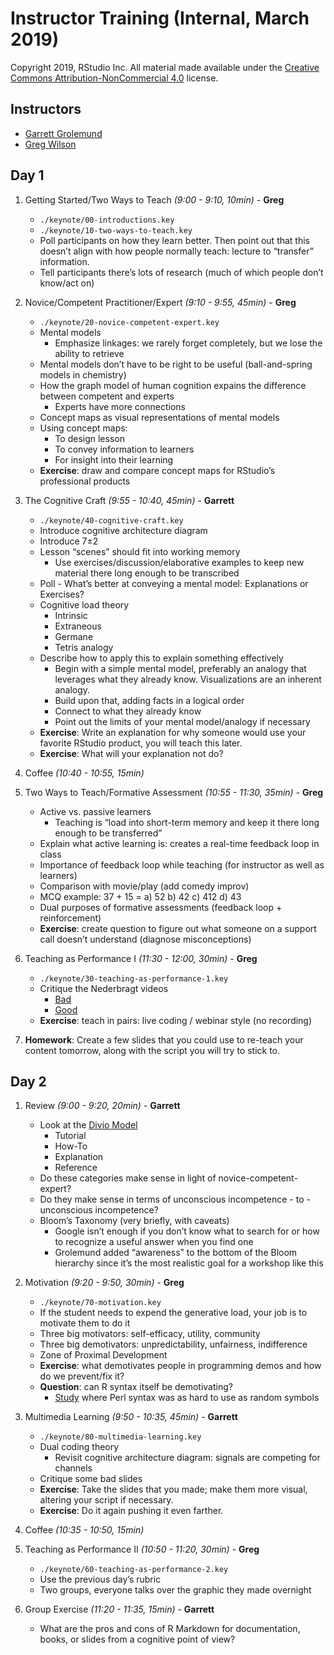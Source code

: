 
# Instructor Training (Internal, March 2019)

Copyright 2019, RStudio Inc. All material made available under the
[Creative Commons
Attribution-NonCommercial 4.0](https://creativecommons.org/licenses/by-nc/4.0/)
license.

## Instructors

  - [Garrett
    Grolemund](https://resources.rstudio.com/authors/garrett-grolemund)
  - [Greg Wilson](http://third-bit.com)

## Day 1

1.  Getting Started/Two Ways to Teach <em>(9:00 - 9:10, 10min)</em> -
    **Greg**
    
      - `./keynote/00-introductions.key`
      - `./keynote/10-two-ways-to-teach.key`
      - Poll participants on how they learn better. Then point out that
        this doesn’t align with how people normally teach: lecture to
        “transfer” information.
      - Tell participants there’s lots of research (much of which people
        don’t know/act on)

2.  Novice/Competent Practitioner/Expert <em>(9:10 - 9:55, 45min)</em> -
    **Greg**
    
      - `./keynote/20-novice-competent-expert.key`
      - Mental models
          - Emphasize linkages: we rarely forget completely, but we lose
            the ability to retrieve
      - Mental models don’t have to be right to be useful
        (ball-and-spring models in chemistry)
      - How the graph model of human cognition expains the difference
        between competent and experts
          - Experts have more connections
      - Concept maps as visual representations of mental models
      - Using concept maps:
          - To design lesson
          - To convey information to learners
          - For insight into their learning
      - **Exercise**: draw and compare concept maps for RStudio’s
        professional products

3.  The Cognitive Craft <em>(9:55 - 10:40, 45min)</em> - **Garrett**
    
      - `./keynote/40-cognitive-craft.key`
      - Introduce cognitive architecture diagram
      - Introduce 7±2
      - Lesson “scenes” should fit into working memory
          - Use exercises/discussion/elaborative examples to keep new
            material there long enough to be transcribed
      - Poll - What’s better at conveying a mental model: Explanations
        or Exercises?
      - Cognitive load theory
          - Intrinsic
          - Extraneous
          - Germane
          - Tetris analogy
      - Describe how to apply this to explain something effectively
          - Begin with a simple mental model, preferably an analogy that
            leverages what they already know. Visualizations are an
            inherent analogy.
          - Build upon that, adding facts in a logical order
          - Connect to what they already know
          - Point out the limits of your mental model/analogy if
            necessary
      - **Exercise**: Write an explanation for why someone would use
        your favorite RStudio product, you will teach this later.
      - **Exercise**: What will your explanation not do?

4.  Coffee <em>(10:40 - 10:55, 15min)</em>

5.  Two Ways to Teach/Formative Assessment <em>(10:55 - 11:30,
    35min)</em> - **Greg**
    
      - Active vs. passive learners
          - Teaching is “load into short-term memory and keep it there
            long enough to be transferred”
      - Explain what active learning is: creates a real-time feedback
        loop in class
      - Importance of feedback loop while teaching (for instructor as
        well as learners)
      - Comparison with movie/play (add comedy improv)
      - MCQ example: 37 + 15 = a) 52 b) 42 c) 412 d) 43
      - Dual purposes of formative assessments (feedback loop +
        reinforcement)
      - **Exercise**: create question to figure out what someone on a
        support call doesn’t understand (diagnose misconceptions)

6.  Teaching as Performance I <em>(11:30 - 12:00, 30min)</em> - **Greg**
    
      - `./keynote/30-teaching-as-performance-1.key`
      - Critique the Nederbragt videos
          - [Bad](https://youtu.be/bXxBeNkKmJE)
          - [Good](https://youtu.be/SkPmwe_WjeY)
      - **Exercise**: teach in pairs: live coding / webinar style (no
        recording)

7.  **Homework**: Create a few slides that you could use to re-teach
    your content tomorrow, along with the script you will try to stick
    to.

## Day 2

1.  Review <em>(9:00 - 9:20, 20min)</em> - **Garrett**
    
      - Look at the [Divio
        Model](https://www.divio.com/blog/documentation/)
          - Tutorial
          - How-To
          - Explanation
          - Reference
      - Do these categories make sense in light of
        novice-competent-expert?
      - Do they make sense in terms of unconscious incompetence - to -
        unconscious incompetence?
      - Bloom’s Taxonomy (very briefly, with caveats)
          - Google isn’t enough if you don’t know what to search for or
            how to recognize a useful answer when you find one
          - Grolemund added “awareness” to the bottom of the Bloom
            hierarchy since it’s the most realistic goal for a workshop
            like this

2.  Motivation <em>(9:20 - 9:50, 30min)</em> - **Greg**
    
      - `./keynote/70-motivation.key`
      - If the student needs to expend the generative load, your job is
        to motivate them to do it
      - Three big motivators: self-efficacy, utility, community
      - Three big demotivators: unpredictability, unfairness,
        indifference
      - Zone of Proximal Development
      - **Exercise**: what demotivates people in programming demos and
        how do we prevent/fix it?
      - **Question**: can R syntax itself be
            demotivating?
          - [Study](http://neverworkintheory.org/2014/01/29/stefik-siebert-syntax.html)
            where Perl syntax was as hard to use as random symbols

3.  Multimedia Learning <em>(9:50 - 10:35, 45min)</em> - **Garrett**
    
      - `./keynote/80-multimedia-learning.key`
      - Dual coding theory
          - Revisit cognitive architecture diagram: signals are
            competing for channels
      - Critique some bad slides
      - **Exercise**: Take the slides that you made; make them more
        visual, altering your script if necessary.
      - **Exercise**: Do it again pushing it even farther.

4.  Coffee <em>(10:35 - 10:50, 15min)</em>

5.  Teaching as Performance II <em>(10:50 - 11:20, 30min)</em> -
    **Greg**
    
      - `./keynote/60-teaching-as-performance-2.key`
      - Use the previous day’s rubric
      - Two groups, everyone talks over the graphic they made overnight

6.  Group Exercise <em>(11:20 - 11:35, 15min)</em> - **Garrett**
    
      - What are the pros and cons of R Markdown for documentation,
        books, or slides from a cognitive point of view?
